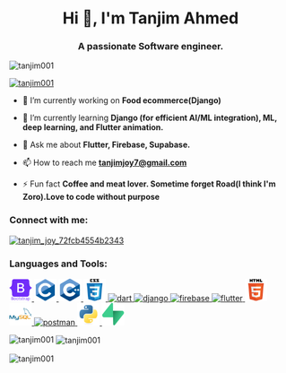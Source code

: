 <h1 align="center">Hi 👋, I'm Tanjim Ahmed</h1>
<h3 align="center">A passionate Software engineer.</h3>

<p align="left"> <img src="https://komarev.com/ghpvc/?username=tanjim001&label=Profile%20views&color=0e75b6&style=flat" alt="tanjim001" /> </p>

<p align="left"> <a href="https://github.com/ryo-ma/github-profile-trophy"><img src="https://github-profile-trophy.vercel.app/?username=tanjim001&row=1&column=3" alt="tanjim001" /></a> </p>

- 🔭 I’m currently working on **Food ecommerce(Django)**

- 🌱 I’m currently learning **Django (for efficient AI/ML integration), ML, deep learning, and Flutter animation.**

- 💬 Ask me about **Flutter, Firebase, Supabase.**

- 📫 How to reach me **tanjimjoy7@gmail.com**

- ⚡ Fun fact **Coffee and meat lover. Sometime forget Road(I think I'm Zoro).Love to code without purpose**

<h3 align="left">Connect with me:</h3>
<p align="left">
<a href="https://dev.to/tanjim_joy_72fcb4554b2343" target="blank"><img align="center" src="https://raw.githubusercontent.com/rahuldkjain/github-profile-readme-generator/master/src/images/icons/Social/devto.svg" alt="tanjim_joy_72fcb4554b2343" height="30" width="40" /></a>
</p>

<h3 align="left">Languages and Tools:</h3>
<p align="left">
<a href="https://getbootstrap.com" target="_blank" rel="noreferrer"> <img src="https://raw.githubusercontent.com/devicons/devicon/master/icons/bootstrap/bootstrap-plain-wordmark.svg" alt="bootstrap" width="40" height="40"/> </a>
<a href="https://www.cprogramming.com/" target="_blank" rel="noreferrer"> <img src="https://raw.githubusercontent.com/devicons/devicon/master/icons/c/c-original.svg" alt="c" width="40" height="40"/> </a>
<a href="https://www.w3schools.com/cpp/" target="_blank" rel="noreferrer"> <img src="https://raw.githubusercontent.com/devicons/devicon/master/icons/cplusplus/cplusplus-original.svg" alt="cplusplus" width="40" height="40"/> </a>
<a href="https://www.w3schools.com/css/" target="_blank" rel="noreferrer"> <img src="https://raw.githubusercontent.com/devicons/devicon/master/icons/css3/css3-original-wordmark.svg" alt="css3" width="40" height="40"/> </a>
<a href="https://dart.dev" target="_blank" rel="noreferrer"> <img src="https://www.vectorlogo.zone/logos/dartlang/dartlang-icon.svg" alt="dart" width="40" height="40"/> </a>
<a href="https://www.djangoproject.com/" target="_blank" rel="noreferrer"> <img src="https://cdn.worldvectorlogo.com/logos/django.svg" alt="django" width="40" height="40"/> </a>
<a href="https://firebase.google.com/" target="_blank" rel="noreferrer"> <img src="https://www.vectorlogo.zone/logos/firebase/firebase-icon.svg" alt="firebase" width="40" height="40"/> </a>
<a href="https://flutter.dev" target="_blank" rel="noreferrer"> <img src="https://www.vectorlogo.zone/logos/flutterio/flutterio-icon.svg" alt="flutter" width="40" height="40"/> </a>
<a href="https://www.w3.org/html/" target="_blank" rel="noreferrer"> <img src="https://raw.githubusercontent.com/devicons/devicon/master/icons/html5/html5-original-wordmark.svg" alt="html5" width="40" height="40"/> </a>
<a href="https://www.mysql.com/" target="_blank" rel="noreferrer"> <img src="https://raw.githubusercontent.com/devicons/devicon/master/icons/mysql/mysql-original-wordmark.svg" alt="mysql" width="40" height="40"/> </a>
<a href="https://postman.com" target="_blank" rel="noreferrer"> <img src="https://www.vectorlogo.zone/logos/getpostman/getpostman-icon.svg" alt="postman" width="40" height="40"/> </a>
<a href="https://www.python.org" target="_blank" rel="noreferrer"> <img src="https://raw.githubusercontent.com/devicons/devicon/master/icons/python/python-original.svg" alt="python" width="40" height="40"/> </a>
<a href="https://supabase.io/" target="_blank" rel="noreferrer"> <img src="https://raw.githubusercontent.com/devicons/devicon/master/icons/supabase/supabase-original.svg" alt="supabase" width="40" height="40"/> </a>
</p>

<p><img align="left" src="https://github-readme-stats.vercel.app/api/top-langs?username=tanjim001&show_icons=true&locale=en&layout=compact" alt="tanjim001" /></p>

<p>&nbsp;<img align="center" src="https://github-readme-stats.vercel.app/api?username=tanjim001&show_icons=true&locale=en" alt="tanjim001" /></p>

<p><img align="center" src="https://github-readme-streak-stats.herokuapp.com/?user=tanjim001&" alt="tanjim001" /></p>
